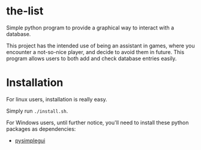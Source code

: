 # the-list

Simple python program to provide a graphical way to interact with a database.

This project has the intended use of being an assistant in games, where you encounter a not-so-nice player, and decide to avoid them in future. This program allows users to both add and check database entries easily.

# Installation

For linux users, installation is really easy.

Simply run `./install.sh`.

For Windows users, until further notice, you'll need to install these python packages as dependencies:

- [pysimplegui](https://pysimplegui.readthedocs.io/en/latest/)
